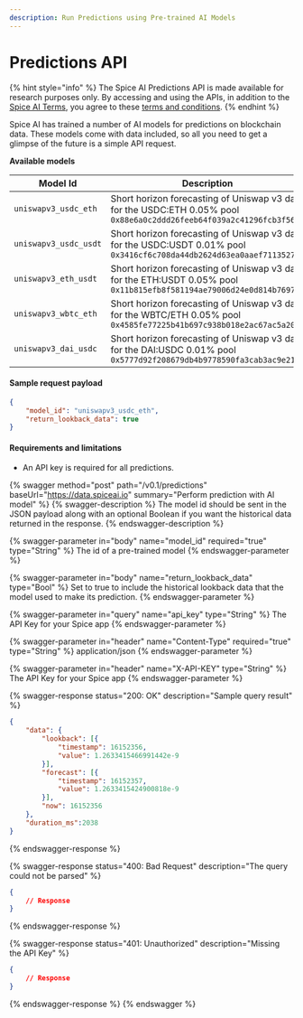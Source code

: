 ```yaml
---
description: Run Predictions using Pre-trained AI Models
---
```


# Predictions API

{% hint style="info" %}
The Spice AI Predictions API is made available for research purposes only. By accessing and using the APIs, in addition to the [Spice AI Terms](../../legal/terms.md), you agree to these [terms and conditions](predictions-api-terms-and-conditions.md).
{% endhint %}

Spice AI has trained a number of AI models for predictions on blockchain data. These models come with data included, so all you need to get a glimpse of the future is a simple API request.

**Available models**

<table><thead><tr><th width="259">Model Id</th><th>Description</th></tr></thead><tbody><tr><td><code>uniswapv3_usdc_eth</code></td><td>Short horizon forecasting of Uniswap v3 data for the USDC:ETH 0.05% pool <code>0x88e6a0c2ddd26feeb64f039a2c41296fcb3f5640</code></td></tr><tr><td><code>uniswapv3_usdc_usdt</code></td><td>Short horizon forecasting of Uniswap v3 data for the USDC:USDT 0.01% pool <code>0x3416cf6c708da44db2624d63ea0aaef7113527c6</code></td></tr><tr><td><code>uniswapv3_eth_usdt</code></td><td>Short horizon forecasting of Uniswap v3 data for the ETH:USDT 0.05% pool <code>0x11b815efb8f581194ae79006d24e0d814b7697f6</code></td></tr><tr><td><code>uniswapv3_wbtc_eth</code></td><td>Short horizon forecasting of Uniswap v3 data for the WBTC/ETH 0.05% pool <code>0x4585fe77225b41b697c938b018e2ac67ac5a20c0</code></td></tr><tr><td><code>uniswapv3_dai_usdc</code></td><td>Short horizon forecasting of Uniswap v3 data for the DAI:USDC 0.01% pool <code>0x5777d92f208679db4b9778590fa3cab3ac9e2168</code></td></tr></tbody></table>

#### Sample request payload

```json
{
    "model_id": "uniswapv3_usdc_eth",
    "return_lookback_data": true
}
```

#### Requirements and limitations

* An API key is required for all predictions.

{% swagger method="post" path="/v0.1/predictions" baseUrl="https://data.spiceai.io" summary="Perform prediction with AI model" %}
{% swagger-description %}
The model id should be sent in the JSON payload along with an optional Boolean if you want the historical data returned in the response.
{% endswagger-description %}

{% swagger-parameter in="body" name="model_id" required="true" type="String" %}
The id of a pre-trained model
{% endswagger-parameter %}

{% swagger-parameter in="body" name="return_lookback_data" type="Bool" %}
Set to true to include the historical lookback data that the model used to make its prediction.
{% endswagger-parameter %}

{% swagger-parameter in="query" name="api_key" type="String" %}
The API Key for your Spice app
{% endswagger-parameter %}

{% swagger-parameter in="header" name="Content-Type" required="true" type="String" %}
application/json
{% endswagger-parameter %}

{% swagger-parameter in="header" name="X-API-KEY" type="String" %}
The API Key for your Spice app
{% endswagger-parameter %}

{% swagger-response status="200: OK" description="Sample query result" %}
```json
{
    "data": {
        "lookback": [{
            "timestamp": 16152356,
            "value": 1.2633415466991442e-9
        }],
        "forecast": [{
            "timestamp": 16152357,
            "value": 1.2633415424900818e-9
        }],
        "now": 16152356
    },
    "duration_ms":2038
}
```
{% endswagger-response %}

{% swagger-response status="400: Bad Request" description="The query could not be parsed" %}
```json
{
    // Response
}
```
{% endswagger-response %}

{% swagger-response status="401: Unauthorized" description="Missing the API Key" %}
```json
{
    // Response
}
```
{% endswagger-response %}
{% endswagger %}
